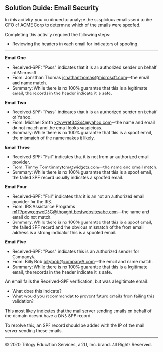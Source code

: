 ## Solution Guide: Email Security

In this activity, you continued to analyze the suspicious emails sent to the CFO of ACME Corp to determine which of the emails were spoofed.

Completing this activity required the following steps:

- Reviewing the headers in each email for indicators of spoofing. 
   
---


**Email One**

- Received-SPF: "Pass" indicates that it is an authorized sender on behalf of Microsoft.
- From: Jonathan Thomas <jonathanthomas@microsoft.com>—the email and name match.
- Summary: While there is no 100% guarantee that this is a legitimate email, the records in the header indicate it is safe.


**Email Two**

- Received-SPF: "Pass" indicates that it is an authorized sender on behalf of Yahoo.
- From: Michael Smith <xzvvvret34344@yahoo.com>—the name and email do not match and the email looks suspicious.
- Summary: While there is no 100% guarantee that this is a spoof email, the mismatch of the name makes it likely.

**Email Three**
- Received-SPF: "Fail" indicates that it is not from an authorized email provider.
- From: Timmy Tom <timmytom@widgets.com>—the name and email match. 
- Summary: While there is no 100% guarantee that this is a spoof email, the failed SPF record usually indicates a spoofed email. 

**Email Four**

- Received-SPF: "Fail" indicates that it is an not an authorized email provider for the IRS.
- From: IRS Assistance Programs  <m1T7pqweeqweD8G@thought.bestwebsitesabc.com>—the name and email do not match.
- Summary: While there is no 100% guarantee that this is a spoof email, the failed SPF record and the obvious mismatch of the from email address is a strong indicator this is a spoofed email. 


**Email Five**
- Received-SPF: "Pass" indicates this is an authorized sender for CompanyA. 
- From: Billy Bob <billybob@companyA.com>—the email and name match. 
- Summary: While there is no 100% guarantee that this is a legitimate email, the records in the header indicate it is safe.

An email fails the Received-SPF verification, but was a legitimate email.
    
  - What does this indicate?
  -  What would you recommendat to prevent future emails from failing this validation?

This most likely indicates that the mail server sending emails on behalf of the domain doesnt have a DNS SPF record.

To resolve this, an SPF record should be added with the IP of the mail server sending these emails.

---

© 2020 Trilogy Education Services, a 2U, Inc. brand. All Rights Reserved.


